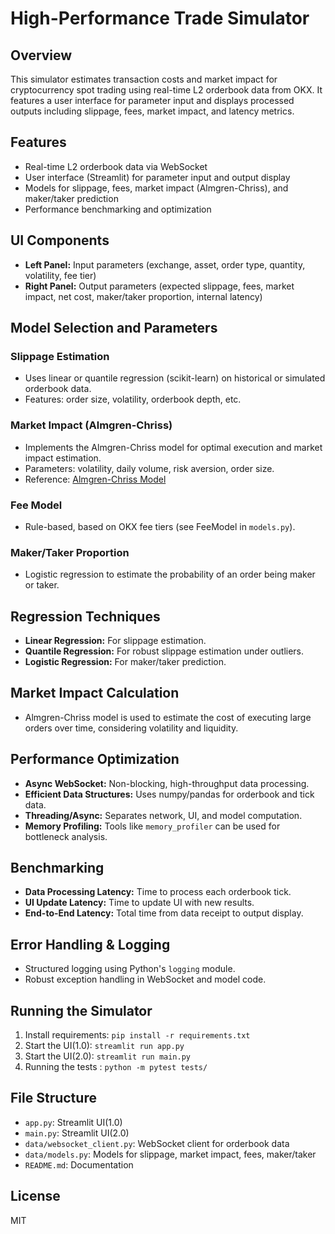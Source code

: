 # High-Performance Trade Simulator

## Overview
This simulator estimates transaction costs and market impact for cryptocurrency spot trading using real-time L2 orderbook data from OKX. It features a user interface for parameter input and displays processed outputs including slippage, fees, market impact, and latency metrics.

## Features
- Real-time L2 orderbook data via WebSocket
- User interface (Streamlit) for parameter input and output display
- Models for slippage, fees, market impact (Almgren-Chriss), and maker/taker prediction
- Performance benchmarking and optimization

## UI Components
- **Left Panel:** Input parameters (exchange, asset, order type, quantity, volatility, fee tier)
- **Right Panel:** Output parameters (expected slippage, fees, market impact, net cost, maker/taker proportion, internal latency)

## Model Selection and Parameters
### Slippage Estimation
- Uses linear or quantile regression (scikit-learn) on historical or simulated orderbook data.
- Features: order size, volatility, orderbook depth, etc.

### Market Impact (Almgren-Chriss)
- Implements the Almgren-Chriss model for optimal execution and market impact estimation.
- Parameters: volatility, daily volume, risk aversion, order size.
- Reference: [Almgren-Chriss Model](https://www.linkedin.com/pulse/understanding-almgren-chriss-model-optimal-portfolio-execution-pal-pmeqc/)

### Fee Model
- Rule-based, based on OKX fee tiers (see FeeModel in `models.py`).

### Maker/Taker Proportion
- Logistic regression to estimate the probability of an order being maker or taker.

## Regression Techniques
- **Linear Regression:** For slippage estimation.
- **Quantile Regression:** For robust slippage estimation under outliers.
- **Logistic Regression:** For maker/taker prediction.

## Market Impact Calculation
- Almgren-Chriss model is used to estimate the cost of executing large orders over time, considering volatility and liquidity.

## Performance Optimization
- **Async WebSocket:** Non-blocking, high-throughput data processing.
- **Efficient Data Structures:** Uses numpy/pandas for orderbook and tick data.
- **Threading/Async:** Separates network, UI, and model computation.
- **Memory Profiling:** Tools like `memory_profiler` can be used for bottleneck analysis.

## Benchmarking
- **Data Processing Latency:** Time to process each orderbook tick.
- **UI Update Latency:** Time to update UI with new results.
- **End-to-End Latency:** Total time from data receipt to output display.

## Error Handling & Logging
- Structured logging using Python's `logging` module.
- Robust exception handling in WebSocket and model code.

## Running the Simulator
1. Install requirements: `pip install -r requirements.txt`
2. Start the UI(1.0): `streamlit run app.py`
3. Start the UI(2.0): `streamlit run main.py`
3. Running the tests : `python -m pytest tests/`
## File Structure
- `app.py`: Streamlit UI(1.0)
- `main.py`: Streamlit UI(2.0)
- `data/websocket_client.py`: WebSocket client for orderbook data
- `data/models.py`: Models for slippage, market impact, fees, maker/taker
- `README.md`: Documentation

## License
MIT 